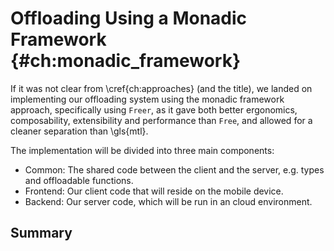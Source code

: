 # Offloading Using a Monadic Framework {#ch:monadic_framework}
<!-- TODO: Explain the implementation, using the `Freer` approach to set up effects for computations, local IO, remote IO, UI handling, etc. -->
If it was not clear from \cref{ch:approaches} (and the title), we landed on implementing our offloading system using the monadic framework approach, specifically using `Freer`, as it gave both better ergonomics, composability, extensibility and performance than `Free`, and allowed for a cleaner separation than \gls{mtl}.

The implementation will be divided into three main components:

- Common: The shared code between the client and the server, e.g. types and offloadable functions.
- Frontend: Our client code that will reside on the mobile device.
- Backend: Our server code, which will be run in an cloud environment.



## Summary
